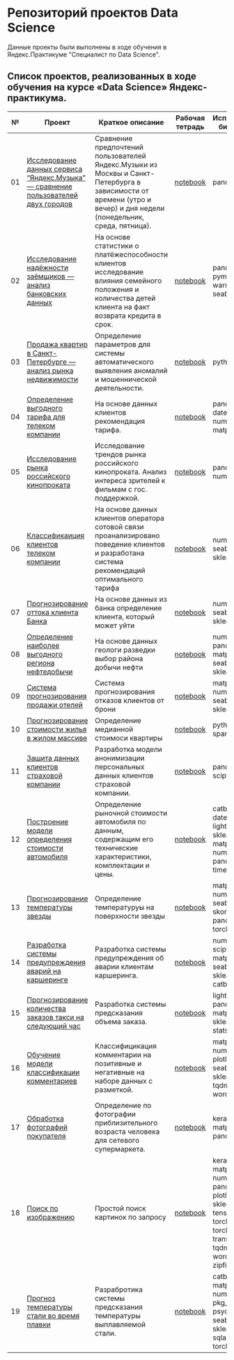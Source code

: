 # Репозиторий проектов Data Science

Данные проекты были выполнены в ходе обучения в Яндекс.Практикуме "Специалист по Data Science".

## Список проектов, реализованных в ходе обучения на курсе «Data Science» Яндекс-практикума.
|№|Проект|Краткое описание|Рабочая тетрадь|Используемые библиотеки|
|---|---|---|---|---|
|01|[Исследование данных сервиса “Яндекс.Музыка” — сравнение пользователей двух городов](./1.%20Исследование%20данных%20сервиса%20“Яндекс.Музыка”%20—%20сравнение%20пользователей%20двух%20городов/README.md "README.md") | Сравнение предпочтений пользователей Яндекс.Музыки из Москвы и Санкт-Петербурга в зависимости от времени (утро и вечер) и дня недели (понедельник, среда, пятница).|[notebook](./1.%20Исследование%20данных%20сервиса%20“Яндекс.Музыка”%20—%20сравнение%20пользователей%20двух%20городов/big_cities_music.ipynb "notebook.ipynb") | pandas|
|02|[Исследование надёжности заёмщиков — анализ банковских данных](./2.%20Исследование%20надёжности%20заёмщиков%20—%20анализ%20банковских%20данных/README.md "README.md") | На основе статистики о платёжеспособности клиентов исследование влияния семейного положения и количества детей клиента на факт возврата кредита в срок.|[notebook](./2.%20Исследование%20надёжности%20заёмщиков%20—%20анализ%20банковских%20данных/credit_scoring.ipynb "notebook.ipynb") | pandas, pymystem3, warnings, seaborn|
|03|[Продажа квартир в Санкт-Петербурге — анализ рынка недвижимости](./3.%20Продажа%20квартир%20в%20Санкт-Петербурге%20—%20анализ%20рынка%20недвижимости/README.md "README.md") | Определение параметров для системы автоматического выявления аномалий и мошеннической деятельности. |[notebook](./3.%20Продажа%20квартир%20в%20Санкт-Петербурге%20—%20анализ%20рынка%20недвижимости/real_estate_ads_research.ipynb "notebook.ipynb") | python, pandas|
|04|[Определение выгодного тарифа для телеком компании](./4.%20Определение%20выгодного%20тарифа%20для%20телеком%20компании/README.md "README.md") | На основе данных клиентов рекомендация тарифа.|[notebook](./4.%20Определение%20выгодного%20тарифа%20для%20телеком%20компании/telecom_tariff_determonatiom.ipynb "notebook.ipynb") | pandas, datetime, numpy, matplotlib|
|05|[Исследование рынка российского кинопроката](./5.%20Исследование%20рынка%20российского%20кинопроката/README.md "README.md") | Исследование трендов рынка российского кинопроката. Анализ интереса зрителей к фильмам с гос. поддержкой.|[notebook](./5.%20Исследование%20рынка%20российского%20кинопроката/film_distribution_market_research.ipynb "notebook.ipynb") | pandas, os, numpy|
|06|[Классификаиция клиентов телеком компании](./6.%20Классификаиция%20клиентов%20телеком%20компании/README.md "README.md") | На основе данных клиентов оператора сотовой связи проанализировано поведение клиентов и разработана система рекомендаций оптимального тарифа |[notebook](./6.%20Классификаиция%20клиентов%20телеком%20компании/tariff_recomendation_system.ipynb "notebook.ipynb") | numpy, pandas, seaborn, sklearn|
|07|[Прогнозирование оттока клиента Банка](./7.%20Прогнозирование%20оттока%20клиента%20Банка/README.md "README.md") | На основе данных из банка определение клиента, который может уйти|[notebook](./7.%20Прогнозирование%20оттока%20клиента%20Банка/customer_churn_forecasting.ipynb "notebook.ipynb") | numpy, pandas, seaborn, sklearn|
|08|[Определение наиболее выгодного региона нефтедобычи](./8.%20Определение%20наиболее%20выгодного%20региона%20нефтедобычи//README.md "README.md") | На основе данных геологи разведки выбор района добычи нефти|[notebook](./8.%20Определение%20наиболее%20выгодного%20региона%20нефтедобычи/oil_well_volume_forecasting.ipynb "notebook.ipynb") | numpy, scipy, pandas, matplotlib, seaborn, sklearn|
|09|[Система прогнозирования продажи отелей](./9.%20Система%20прогнозирования%20продажи%20отелей/README.md "README.md") | Система прогнозирования отказов клиентов от брони|[notebook](./9.%20Система%20прогнозирования%20продажи%20отелей/hotel_guests_outflow_forecasting.ipynb "notebook.ipynb") | matplotlib, numpy, pandas, seaborn, scipy, sklearn, tqdm|
|10|[Прогнозирование стоимости жилья в жилом массиве](./10.%20Прогнозирование%20стоимости%20жилья%20в%20жилом%20массиве./README.md "README.md") | Определение медианной стоимоси квартиры|[notebook](./10.%20Прогнозирование%20стоимости%20жилья%20в%20жилом%20массиве./home_price_forecasting.ipynb "notebook.ipynb") | python, pandas, spark|
|11|[Защита данных клиентов страховой компании](./11.%20Защита%20данных%20клиентов%20страховой%20компании/README.md "README.md")|Разработка модели анонимизации персональных данных клиентов страховой компании.|[notebook](./11.%20Защита%20данных%20клиентов%20страховой%20компании/clients_data_protection.ipynb "notebook.ipynb") | pandas, numpy, scipy, sklearn|
|12|[Построение модели определения стоимости автомобиля](./12.%20Построение%20модели%20определения%20стоимости%20автомобиля/README.md "README.md")|Определение рыночной стоимости автомобиля по данным, содержащим его технические характеристики, комплектации и цены.|[notebook](./12.%20Построение%20модели%20определения%20стоимости%20автомобиля/car_valiation.ipynb "notebook.ipynb") | catboost, datetime, lightgbm, scipy, sklearn, matplotlib, numpy, optuna, pandas, plotly, time|
|13|[Прогнозирование температуры звезды](./13.%20Прогнозирование%20температуры%20звезды/README.md "README.md") | Определение температуруы на поверхности звезды |[notebook](./13.%20Прогнозирование%20температуры%20звезды/star_temperature_forecasting.ipynb "notebook.ipynb") | matplotlib, nltk, numpy, seaborn, scipy, skorch, sklearn, pandas, plotly, torch, tqdm|
|14|[Разработка системы предупреждения аварий на каршеринге](./14.%20Разработка%20системы%20предупреждения%20аварий%20на%20каршеринге/README.md "README.md")| Разработка системы предупреждения об аварии клиентам каршеринга.|[notebook](./14.%20Разработка%20системы%20предупреждения%20аварий%20на%20каршеринге/accident_risk_assessment.ipynb "notebook.ipynb") | numpy, pandas, scipy, matplotlib, seaborn, sklearn, catboost|
|15|[Прогнозирование количества заказов такси на следующий час](./15.%20Прогнозирование%20количества%20заказов%20такси%20на%20следующий%20час/README.md "README.md") | Разработка системы предсказания объема заказа. |[notebook](./15.%20Прогнозирование%20количества%20заказов%20такси%20на%20следующий%20час/taxi_orders_forecasting.ipynb "notebook.ipynb") | lightgbm, pandas, numpy, matplotlib, sklearn, scipy, statsmodels|
|16|[Обучение модели классификации комментариев](./16.%20Обучение%20модели%20классификации%20комментариев/README.md "README.md") | Классифицикация комментарии на позитивные и негативные на наборе данных с разметкой. | [notebook](./16.%20Обучение%20модели%20классификации%20комментариев/toxic_comments_search.ipynb "notebook.ipynb") |matplotlib, nltk, numpy, pandas, plotly, re, scipy, seaborn, sklearn, spacy, tqdm, wordcloud|
|17|[Обработка фотографий покупателя](./17.%20Обработка%20фотографий%20покупателя//README.md "README.md")|Определение по фотографии приблизительного возраста человека для сетевого супермаркета.|[notebook](./17.%20Обработка%20фотографий%20покупателя/age_determining_by_photo.ipynb "notebook.ipynb") | keras, matplotlib, pandas, plotly|
|18|[Поиск по изображению](./18.%20Поиск%20по%20изображению/README.md "README.md") | Простой поиск картинок по запросу|[notebook](./18.%20Поиск%20по%20изображению/image_search_by_request.ipynb "notebook.ipynb") | keras, lightgbm, matplotlib, nltk, numpy, os, pandas, PIL, plotly, re, scipy, sklearn, spacy, tensorflow, torch, torchvision, transformers, tqdm, wordcloud, zipfile|
|19|[Прогноз температуры стали во время плавки](./19.%20Прогноз%20температуры%20стали%20во%20время%20плавки/README.md "README.md")|Разрабротика системы предсказания температуры выплавляемой стали.|[notebook](./19.%20Прогноз%20температуры%20стали%20во%20время%20плавки/predicting_alloy_temperature.ipynb "notebook.ipynb") | catboost, math, matplotlib, numpy, pandas, pkg_resources, psycopg2, seaborn, sklearn, sqlalchemy, torch, tqdme|
